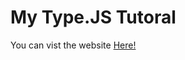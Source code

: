 # My Type.JS Tutoral

You can vist the website [Here!](https://sw33ws.github.io/My-Type-JS-Tutoral/)
